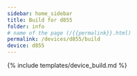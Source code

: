 ```yaml
---
sidebar: home_sidebar
title: Build for d855
folder: info
# name of the page (/{{permalink}}.html)
permalink: /devices/d855/build
device: d855
---
```

{% include templates/device_build.md %}
